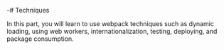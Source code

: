-# Techniques

In this part, you will learn to use webpack techniques such as dynamic loading, using web workers, internationalization, testing, deploying, and package consumption.
